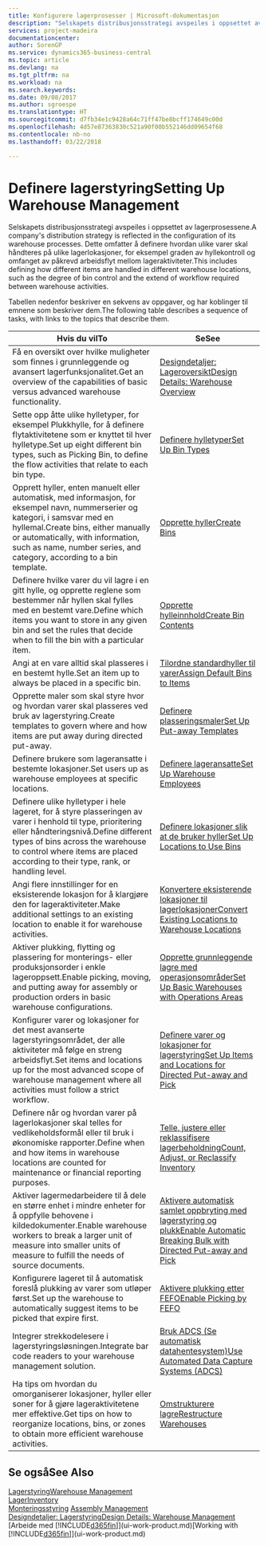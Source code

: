 ```yaml
---
title: Konfigurere lagerprosesser | Microsoft-dokumentasjon
description: "Selskapets distribusjonsstrategi avspeiles i oppsettet av lagerprosessene. Dette omfatter å definere hvordan ulike varer skal håndteres på ulike lagerlokasjoner, for eksempel graden av hyllekontroll og omfanget av påkrevd arbeidsflyt mellom lageraktiviteter."
services: project-madeira
documentationcenter: 
author: SorenGP
ms.service: dynamics365-business-central
ms.topic: article
ms.devlang: na
ms.tgt_pltfrm: na
ms.workload: na
ms.search.keywords: 
ms.date: 09/08/2017
ms.author: sgroespe
ms.translationtype: HT
ms.sourcegitcommit: d7fb34e1c9428a64c71ff47be8bcff174649c00d
ms.openlocfilehash: 4d57e87363830c521a90f00b552146dd09654f68
ms.contentlocale: nb-no
ms.lasthandoff: 03/22/2018

---
```

# <a name="setting-up-warehouse-management"></a><span data-ttu-id="4da6e-104">Definere lagerstyring</span><span class="sxs-lookup"><span data-stu-id="4da6e-104">Setting Up Warehouse Management</span></span>
<span data-ttu-id="4da6e-105">Selskapets distribusjonsstrategi avspeiles i oppsettet av lagerprosessene.</span><span class="sxs-lookup"><span data-stu-id="4da6e-105">A company's distribution strategy is reflected in the configuration of its warehouse processes.</span></span> <span data-ttu-id="4da6e-106">Dette omfatter å definere hvordan ulike varer skal håndteres på ulike lagerlokasjoner, for eksempel graden av hyllekontroll og omfanget av påkrevd arbeidsflyt mellom lageraktiviteter.</span><span class="sxs-lookup"><span data-stu-id="4da6e-106">This includes defining how different items are handled in different warehouse locations, such as the degree of bin control and the extend of workflow required between warehouse activities.</span></span>  

 <span data-ttu-id="4da6e-107">Tabellen nedenfor beskriver en sekvens av oppgaver, og har koblinger til emnene som beskriver dem.</span><span class="sxs-lookup"><span data-stu-id="4da6e-107">The following table describes a sequence of tasks, with links to the topics that describe them.</span></span>   

|<span data-ttu-id="4da6e-108">**Hvis du vil**</span><span class="sxs-lookup"><span data-stu-id="4da6e-108">**To**</span></span>|<span data-ttu-id="4da6e-109">**Se**</span><span class="sxs-lookup"><span data-stu-id="4da6e-109">**See**</span></span>|  
|------------|-------------|  
|<span data-ttu-id="4da6e-110">Få en oversikt over hvilke muligheter som finnes i grunnleggende og avansert lagerfunksjonalitet.</span><span class="sxs-lookup"><span data-stu-id="4da6e-110">Get an overview of the capabilities of basic versus advanced warehouse functionality.</span></span>|[<span data-ttu-id="4da6e-111">Designdetaljer: Lageroversikt</span><span class="sxs-lookup"><span data-stu-id="4da6e-111">Design Details: Warehouse Overview</span></span>](design-details-warehouse-overview.md)|  
|<span data-ttu-id="4da6e-112">Sette opp åtte ulike hylletyper, for eksempel Plukkhylle, for å definere flytaktivitetene som er knyttet til hver hylletype.</span><span class="sxs-lookup"><span data-stu-id="4da6e-112">Set up eight different bin types, such as Picking Bin, to define the flow activities that relate to each bin type.</span></span>|[<span data-ttu-id="4da6e-113">Definere hylletyper</span><span class="sxs-lookup"><span data-stu-id="4da6e-113">Set Up Bin Types</span></span>](warehouse-how-to-set-up-bin-types.md)|  
|<span data-ttu-id="4da6e-114">Opprett hyller, enten manuelt eller automatisk, med informasjon, for eksempel navn, nummerserier og kategori, i samsvar med en hyllemal.</span><span class="sxs-lookup"><span data-stu-id="4da6e-114">Create bins, either manually or automatically, with information, such as name, number series, and category, according to a bin template.</span></span>|[<span data-ttu-id="4da6e-115">Opprette hyller</span><span class="sxs-lookup"><span data-stu-id="4da6e-115">Create Bins</span></span>](warehouse-how-to-create-individual-bins.md)|  
|<span data-ttu-id="4da6e-116">Definere hvilke varer du vil lagre i en gitt hylle, og opprette reglene som bestemmer når hyllen skal fylles med en bestemt vare.</span><span class="sxs-lookup"><span data-stu-id="4da6e-116">Define which items you want to store in any given bin and set the rules that decide when to fill the bin with a particular item.</span></span>|[<span data-ttu-id="4da6e-117">Opprette hylleinnhold</span><span class="sxs-lookup"><span data-stu-id="4da6e-117">Create Bin Contents</span></span>](warehouse-how-to-set-up-bin-contents.md)|  
|<span data-ttu-id="4da6e-118">Angi at en vare alltid skal plasseres i en bestemt hylle.</span><span class="sxs-lookup"><span data-stu-id="4da6e-118">Set an item up to always be placed in a specific bin.</span></span>|[<span data-ttu-id="4da6e-119">Tilordne standardhyller til varer</span><span class="sxs-lookup"><span data-stu-id="4da6e-119">Assign Default Bins to Items</span></span>](warehouse-how-to-assign-default-bins-to-items.md)|
|<span data-ttu-id="4da6e-120">Opprette maler som skal styre hvor og hvordan varer skal plasseres ved bruk av lagerstyring.</span><span class="sxs-lookup"><span data-stu-id="4da6e-120">Create templates to govern where and how items are put away during directed put-away.</span></span>|[<span data-ttu-id="4da6e-121">Definere plasseringsmaler</span><span class="sxs-lookup"><span data-stu-id="4da6e-121">Set Up Put-away Templates</span></span>](warehouse-how-to-set-up-put-away-templates.md)|
|<span data-ttu-id="4da6e-122">Definere brukere som lageransatte i bestemte lokasjoner.</span><span class="sxs-lookup"><span data-stu-id="4da6e-122">Set users up as warehouse employees at specific locations.</span></span>|[<span data-ttu-id="4da6e-123">Definere lageransatte</span><span class="sxs-lookup"><span data-stu-id="4da6e-123">Set Up Warehouse Employees</span></span>](warehouse-how-to-set-up-warehouse-employees.md)|
|<span data-ttu-id="4da6e-124">Definere ulike hylletyper i hele lageret, for å styre plasseringen av varer i henhold til type, prioritering eller håndteringsnivå.</span><span class="sxs-lookup"><span data-stu-id="4da6e-124">Define different types of bins across the warehouse to control where items are placed according to their type, rank, or handling level.</span></span>|[<span data-ttu-id="4da6e-125">Definere lokasjoner slik at de bruker hyller</span><span class="sxs-lookup"><span data-stu-id="4da6e-125">Set Up Locations to Use Bins</span></span>](warehouse-how-to-set-up-locations-to-use-bins.md)|
|<span data-ttu-id="4da6e-126">Angi flere innstillinger for en eksisterende lokasjon for å klargjøre den for lageraktiviteter.</span><span class="sxs-lookup"><span data-stu-id="4da6e-126">Make additional settings to an existing location to enable it for warehouse activities.</span></span>|[<span data-ttu-id="4da6e-127">Konvertere eksisterende lokasjoner til lagerlokasjoner</span><span class="sxs-lookup"><span data-stu-id="4da6e-127">Convert Existing Locations to Warehouse Locations</span></span>](warehouse-how-to-convert-existing-locations-to-warehouse-locations.md)|
|<span data-ttu-id="4da6e-128">Aktiver plukking, flytting og plassering for monterings- eller produksjonsorder i enkle lageroppsett.</span><span class="sxs-lookup"><span data-stu-id="4da6e-128">Enable picking, moving, and putting away for assembly or production orders in basic warehouse configurations.</span></span>|[<span data-ttu-id="4da6e-129">Opprette grunnleggende lagre med operasjonsområder</span><span class="sxs-lookup"><span data-stu-id="4da6e-129">Set Up Basic Warehouses with Operations Areas</span></span>](warehouse-how-to-set-up-basic-warehouses-with-operations-areas.md)|  
|<span data-ttu-id="4da6e-130">Konfigurer varer og lokasjoner for det mest avanserte lagerstyringsområdet, der alle aktiviteter må følge en streng arbeidsflyt.</span><span class="sxs-lookup"><span data-stu-id="4da6e-130">Set items and locations up for the most advanced scope of warehouse management where all activities must follow a strict workflow.</span></span>|[<span data-ttu-id="4da6e-131">Definere varer og lokasjoner for lagerstyring</span><span class="sxs-lookup"><span data-stu-id="4da6e-131">Set Up Items and Locations for Directed Put-away and Pick</span></span>](warehouse-how-to-set-up-items-for-directed-put-away-and-pick.md)|  
|<span data-ttu-id="4da6e-132">Definere når og hvordan varer på lagerlokasjoner skal telles for vedlikeholdsformål eller til bruk i økonomiske rapporter.</span><span class="sxs-lookup"><span data-stu-id="4da6e-132">Define when and how items in warehouse locations are counted for maintenance or financial reporting purposes.</span></span>|[<span data-ttu-id="4da6e-133">Telle, justere eller reklassifisere lagerbeholdning</span><span class="sxs-lookup"><span data-stu-id="4da6e-133">Count, Adjust, or Reclassify Inventory</span></span>](inventory-how-count-adjust-reclassify.md)|
|<span data-ttu-id="4da6e-134">Aktiver lagermedarbeidere til å dele en større enhet i mindre enheter for å oppfylle behovene i kildedokumenter.</span><span class="sxs-lookup"><span data-stu-id="4da6e-134">Enable warehouse workers to break a larger unit of measure into smaller units of measure to fulfill the needs of source documents.</span></span>|[<span data-ttu-id="4da6e-135">Aktivere automatisk samlet oppbryting med lagerstyring og plukk</span><span class="sxs-lookup"><span data-stu-id="4da6e-135">Enable Automatic Breaking Bulk with Directed Put-away and Pick</span></span>](warehouse-enable-automatic-breaking-bulk-with-directed-put-away-and-pick.md)|  
|<span data-ttu-id="4da6e-136">Konfigurere lageret til å automatisk foreslå plukking av varer som utløper først.</span><span class="sxs-lookup"><span data-stu-id="4da6e-136">Set up the warehouse to automatically suggest items to be picked that expire first.</span></span>|[<span data-ttu-id="4da6e-137">Aktivere plukking etter FEFO</span><span class="sxs-lookup"><span data-stu-id="4da6e-137">Enable Picking by FEFO</span></span>](warehouse-picking-by-fefo.md)|
|<span data-ttu-id="4da6e-138">Integrer strekkodelesere i lagerstyringsløsningen.</span><span class="sxs-lookup"><span data-stu-id="4da6e-138">Integrate bar code readers to your warehouse management solution.</span></span>|[<span data-ttu-id="4da6e-139">Bruk ADCS (Se automatisk datahentesystem)</span><span class="sxs-lookup"><span data-stu-id="4da6e-139">Use Automated Data Capture Systems (ADCS)</span></span>](warehouse-use-automated-data-capture-systems-adcs.md)|  
|<span data-ttu-id="4da6e-140">Ha tips om hvordan du omorganiserer lokasjoner, hyller eller soner for å gjøre lageraktivitetene mer effektive.</span><span class="sxs-lookup"><span data-stu-id="4da6e-140">Get tips on how to reorganize locations, bins, or zones to obtain more efficient warehouse activities.</span></span>|[<span data-ttu-id="4da6e-141">Omstrukturere lagre</span><span class="sxs-lookup"><span data-stu-id="4da6e-141">Restructure Warehouses</span></span>](warehouse-how-to-restructure-warehouses.md)|  

## <a name="see-also"></a><span data-ttu-id="4da6e-142">Se også</span><span class="sxs-lookup"><span data-stu-id="4da6e-142">See Also</span></span>  
[<span data-ttu-id="4da6e-143">Lagerstyring</span><span class="sxs-lookup"><span data-stu-id="4da6e-143">Warehouse Management</span></span>](warehouse-manage-warehouse.md)  
[<span data-ttu-id="4da6e-144">Lager</span><span class="sxs-lookup"><span data-stu-id="4da6e-144">Inventory</span></span>](inventory-manage-inventory.md)  
<span data-ttu-id="4da6e-145">[Monteringsstyring](assembly-assemble-items.md)  </span><span class="sxs-lookup"><span data-stu-id="4da6e-145">[Assembly Management](assembly-assemble-items.md)  </span></span>  
[<span data-ttu-id="4da6e-146">Designdetaljer: Lagerstyring</span><span class="sxs-lookup"><span data-stu-id="4da6e-146">Design Details: Warehouse Management</span></span>](design-details-warehouse-management.md)  
<span data-ttu-id="4da6e-147">[Arbeide med [!INCLUDE[d365fin](includes/d365fin_md.md)]](ui-work-product.md)</span><span class="sxs-lookup"><span data-stu-id="4da6e-147">[Working with [!INCLUDE[d365fin](includes/d365fin_md.md)]](ui-work-product.md)</span></span>

